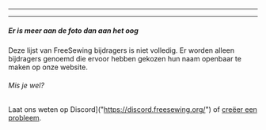 ***

***

<Note>

##### Er is meer aan de foto dan aan het oog

Deze lijst van FreeSewing bijdragers is niet volledig.
Er worden alleen bijdragers genoemd die ervoor hebben gekozen hun naam openbaar te maken op onze website.

###### Mis je wel?

Laat ons weten op Discord]\("https://discord.freesewing.org/") of
[creëer een probleem]("https://github.com/freesewing/issues/new").

</Note>
